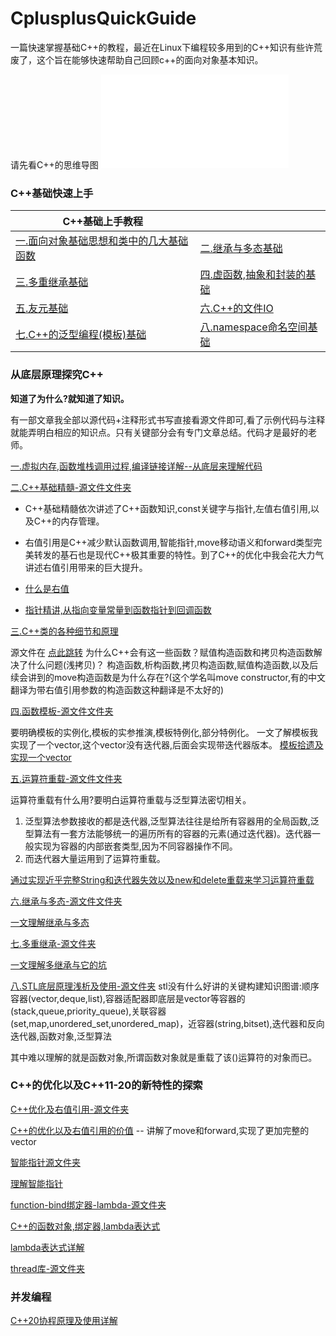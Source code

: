 # CplusplusQuickGuide
一篇快速掌握基础C++的教程，最近在Linux下编程较多用到的C++知识有些许荒废了，这个旨在能够快速帮助自己回顾c++的面向对象基本知识。

请先看C++的思维导图 ![C++基础](./resource/CPP_basic.md)

### C++基础快速上手

| C++基础上手教程                                      |                                         |
| ---------------------------------------------------- | --------------------------------------- |
| [一.面向对象基础思想和类中的几大基础函数](doc/01.md) | [二.继承与多态基础](doc/02.md)          |
| [三.多重继承基础](doc/03.md)                         | [四.虚函数,抽象和封装的基础](doc/04.md) |
| [五.友元基础](doc/05.md)                             | [六.C++的文件IO](doc/06.md)             |
| [七.C++的泛型编程(模板)基础](doc/07.md)              | [八.namespace命名空间基础](doc/08.md)   |

### 从底层原理探究C++

**知道了为什么?就知道了知识。**

有一部文章我全部以源代码+注释形式书写直接看源文件即可,看了示例代码与注释就能弄明白相应的知识点。只有关键部分会有专门文章总结。代码才是最好的老师。

[一.虚拟内存,函数堆栈调用过程,编译链接详解--从底层来理解代码](doc/advance/a1.md)

[二.C++基础精髓-源文件文件夹](https://github.com/helintongh/CplusplusQuickGuide/tree/master/src/01CPP%E5%BF%85%E9%A1%BB%E6%8E%8C%E6%8F%A1%E7%9A%84%E5%9F%BA%E7%A1%80%E7%9F%A5%E8%AF%86%E7%B2%BE%E8%AE%B2)

- C++基础精髓依次讲述了C++函数知识,const关键字与指针,左值右值引用,以及C++的内存管理。

- 右值引用是C++减少默认函数调用,智能指针,move移动语义和forward类型完美转发的基石也是现代C++极其重要的特性。到了C++的优化中我会花大力气讲述右值引用带来的巨大提升。

- [什么是右值](doc/advance/a2.md)
- [指针精讲,从指向变量常量到函数指针到回调函数](doc/advance/a8.md)

[三.C++类的各种细节和原理](doc/advance/a3.md)

源文件在 [点此跳转](https://github.com/helintongh/CplusplusQuickGuide/tree/master/src/02%E7%B1%BB%E5%92%8C%E5%AF%B9%E8%B1%A1%E7%9A%84%E7%BB%86%E8%8A%82%E4%B8%8E%E5%8E%9F%E7%90%86)
为什么C++会有这一些函数？赋值构造函数和拷贝构造函数解决了什么问题(浅拷贝)？ 构造函数,析构函数,拷贝构造函数,赋值构造函数,以及后续会讲到的move构造函数是为什么存在?(这个学名叫move constructor,有的中文翻译为带右值引用参数的构造函数这种翻译是不太好的)

[四.函数模板-源文件文件夹](https://github.com/helintongh/CplusplusQuickGuide/tree/master/src/03%E6%A8%A1%E6%9D%BF%E7%BC%96%E7%A8%8B)

要明确模板的实例化,模板的实参推演,模板特例化,部分特例化。 一文了解模板我实现了一个vector,这个vector没有迭代器,后面会实现带迭代器版本。 
[模板拾遗及实现一个vector](doc/advance/a4.md)

[五.运算符重载-源文件文件夹](https://github.com/helintongh/CplusplusQuickGuide/tree/master/src/04%E8%BF%90%E7%AE%97%E7%AC%A6%E9%87%8D%E8%BD%BD)

运算符重载有什么用?要明白运算符重载与泛型算法密切相关。
1. 泛型算法参数接收的都是迭代器,泛型算法往往是给所有容器用的全局函数,泛型算法有一套方法能够统一的遍历所有的容器的元素(通过迭代器)。迭代器一般实现为容器的内部嵌套类型,因为不同容器操作不同。
2. 而迭代器大量运用到了运算符重载。

[通过实现近乎完整String和迭代器失效以及new和delete重载来学习运算符重载](doc/advance/a5.md)

[六.继承与多态-源文件文件夹](https://github.com/helintongh/CplusplusQuickGuide/tree/master/src/05%E7%BB%A7%E6%89%BF%E5%92%8C%E5%A4%9A%E6%80%81)

[一文理解继承与多态](doc/advance/a6.md)

[七.多重继承-源文件夹](https://github.com/helintongh/CplusplusQuickGuide/tree/master/src/06%E5%A4%9A%E9%87%8D%E7%BB%A7%E6%89%BF)

[一文理解多继承与它的坑](doc/advance/a7.md)

[八.STL底层原理浅析及使用-源文件夹](https://github.com/helintongh/CplusplusQuickGuide/tree/master/src/07STL%E5%BA%93%E7%9A%84%E5%BA%95%E5%B1%82%E5%8E%9F%E7%90%86%E4%BB%A5%E5%8F%8A%E4%BD%BF%E7%94%A8)
stl没有什么好讲的关键构建知识图谱:顺序容器(vector,deque,list),容器适配器即底层是vector等容器的(stack,queue,priority_queue),关联容器(set,map,unordered_set,unordered_map)，近容器(string,bitset),迭代器和反向迭代器,函数对象,泛型算法

其中难以理解的就是函数对象,所谓函数对象就是重载了该()运算符的对象而已。

### C++的优化以及C++11-20的新特性的探索

[C++优化及右值引用-源文件夹](https://github.com/helintongh/CplusplusQuickGuide/tree/master/src/08%E4%BC%98%E5%8C%96%E5%AF%B9%E8%B1%A1%E9%AB%98%E6%95%88CPP%E7%BC%96%E7%A8%8B)

[C++的优化以及右值引用的价值](doc/senior/s1.md) -- 讲解了move和forward,实现了更加完整的vector

[智能指针源文件夹](https://github.com/helintongh/CplusplusQuickGuide/tree/master/src/09%E6%99%BA%E8%83%BD%E6%8C%87%E9%92%88)

[理解智能指针](doc/senior/s2.md)

[function-bind绑定器-lambda-源文件夹](https://github.com/helintongh/CplusplusQuickGuide/tree/master/src/10bind%E7%BB%91%E5%AE%9A%E5%99%A8%E5%92%8Cfunction%E5%87%BD%E6%95%B0%E5%AF%B9%E8%B1%A1)

[C++的函数对象,绑定器,lambda表达式](doc/senior/s3.md)

[lambda表达式详解](doc/senior/s4.md)

[thread库-源文件夹](https://github.com/helintongh/CplusplusQuickGuide/blob/master/src/11Thread%E5%BA%93/01_1cpp_thread%E7%B1%BB%E7%BC%96%E5%86%99%E5%A4%9A%E7%BA%BF%E7%A8%8B.cpp)

### 并发编程

[C++20协程原理及使用详解](doc/senior/coro.md)